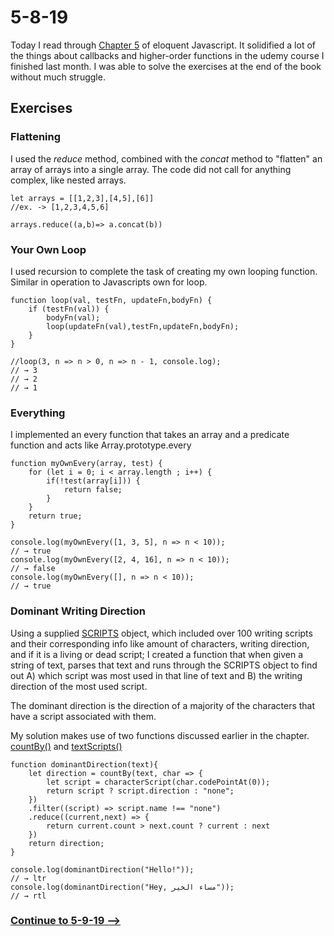 # 5-8-19
Today I read through [Chapter 5](https://eloquentjavascript.net/05_higher_order.html) of eloquent Javascript. It solidified a lot of the things about callbacks and higher-order functions in the udemy course I finished last month. I was able to solve the exercises at the end of the book without much struggle.

## Exercises
### Flattening
I used the *reduce* method, combined with the *concat* method to "flatten" an array of arrays into a single array. The code did not call for anything complex, like nested arrays.

```
let arrays = [[1,2,3],[4,5],[6]]
//ex. -> [1,2,3,4,5,6]

arrays.reduce((a,b)=> a.concat(b))

```

### Your Own Loop
I used recursion to complete the task of creating my own looping function. Similar in operation to Javascripts own for loop.

```
function loop(val, testFn, updateFn,bodyFn) {
    if (testFn(val)) {
        bodyFn(val);
        loop(updateFn(val),testFn,updateFn,bodyFn);
    }
}

//loop(3, n => n > 0, n => n - 1, console.log);
// → 3
// → 2
// → 1
```

### Everything
I implemented an every function that takes an array and a predicate function and acts like Array.prototype.every

```
function myOwnEvery(array, test) {
    for (let i = 0; i < array.length ; i++) {
        if(!test(array[i])) {
            return false;
        }
    }
    return true;
}

console.log(myOwnEvery([1, 3, 5], n => n < 10));
// → true
console.log(myOwnEvery([2, 4, 16], n => n < 10));
// → false
console.log(myOwnEvery([], n => n < 10));
// → true
```

### Dominant Writing Direction
Using a supplied [SCRIPTS](https://eloquentjavascript.net/code/scripts.js) object, which included over 100 writing scripts and their corresponding info like amount of characters, writing direction, and if it is a living or dead script; I created a function that when given a string of text, parses that text and runs through the SCRIPTS object to find out A) which script was most used in that line of text and B) the writing direction of the most used script.

The dominant direction is the direction of a majority of the characters that have a script associated with them.

My solution makes use of two functions discussed earlier in the chapter. [countBy()](https://eloquentjavascript.net/05_higher_order.html#h_qYzPQMwIvv) and [textScripts()](https://eloquentjavascript.net/05_higher_order.html#p_T2D/Ix5YaM)

```
function dominantDirection(text){
    let direction = countBy(text, char => {
        let script = characterScript(char.codePointAt(0));
        return script ? script.direction : "none";
    })
    .filter((script) => script.name !== "none")
    .reduce((current,next) => {
        return current.count > next.count ? current : next
    })
    return direction;
}

console.log(dominantDirection("Hello!"));
// → ltr
console.log(dominantDirection("Hey, مساء الخير"));
// → rtl
```

### [Continue to 5-9-19 -->](https://github.com/jordanvidrine/coding-journey/blob/master/Daily%20Logs/5-9-19.md)
